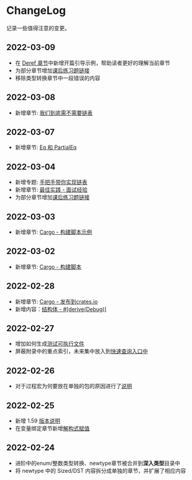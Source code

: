 # ChangeLog
记录一些值得注意的变更。

## 2022-03-09

- 在 [Deref 章节](https://course.rs/advance/smart-pointer/deref.html)中新增开篇引导示例，帮助读者更好的理解当前章节
- 为部分章节增加[课后练习题链接](https://github.com/sunface/rust-by-practice)
- 移除类型转换章节中一段错误的内容


## 2022-03-08

- 新增章节: [我们到底需不需要链表](https://course.rs/too-many-lists/do-we-need-it)


## 2022-03-07

- 新增章节: [Eq 和 PartialEq](https://course.rs/confonding/eq.html)

## 2022-03-04

- 新增专题: [手把手带你实现链表](https://course.rs/linked-list/intro)
- 新增章节: [最佳实践 - 面试经验](https://course.rs/practice/interview.html)
- 为部分章节增加[课后练习题链接](https://github.com/sunface/rust-by-practice)


## 2022-03-03

- 新增章节: [Cargo - 构建脚本示例](https://course.rs/cargo/reference/build-script/examples.html)

## 2022-03-02

- 新增章节: [Cargo - 构建脚本](https://course.rs/cargo/reference/build-script/intro.html)

## 2022-02-28

- 新增章节: [Cargo - 发布到crates.io](https://course.rs/cargo/reference/publishing-on-crates.io.html)
- 新增内容：[结构体 - #[derive(Debug)]](https://course.rs/basic/compound-type/struct.html#使用-derivedebug-来打印结构体的信息)
  
## 2022-02-27

- 增加如何生成[测试可执行文件](https://course.rs/test/write-tests.html#生成测试二进制文件)
- 屏蔽附录中的重点索引，未来集中放入到[快速查询入口中](https://course.rs/index-list.html)


## 2022-02-26

- 对于过程宏为何要放在单独的包的原因进行了[说明](https://course.rs/advance/macro.html#用过程宏为属性标记生成代码)
  
## 2022-02-25

- 新增 1.59 [版本说明](https://course.rs/appendix/rust-versions/1.59.html)
- 在变量绑定章节新增[解构式赋值](https://course.rs/basic/variable.html#解构式赋值)
  
## 2022-02-24

- 进阶中的enum/整数类型转换、newtype章节被合并到**深入类型**目录中
- 将 newtype 中的 Sized/DST 内容拆分成单独的章节，并扩展了相应内容
